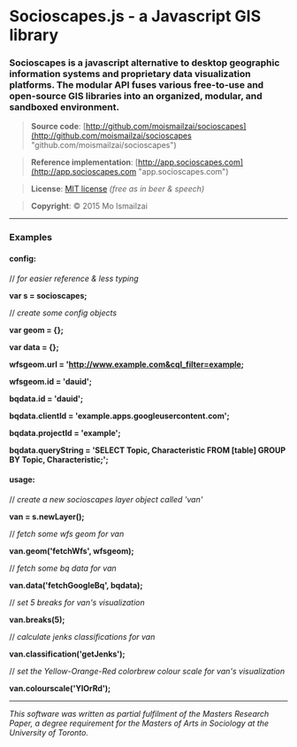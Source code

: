# Socioscapes.js  -  a Javascript GIS library

### Socioscapes is a javascript alternative to desktop geographic information systems and proprietary data visualization platforms. The modular API fuses various free-to-use and open-source GIS libraries into an organized, modular, and sandboxed environment.

>**Source code**:     [http://github.com/moismailzai/socioscapes](http://github.com/moismailzai/socioscapes "github.com/moismailzai/socioscapes")

>**Reference implementation**:  [http://app.socioscapes.com](http://app.socioscapes.com "app.socioscapes.com")
  
>**License**:         [MIT license](http://opensource.org/licenses/MIT "MIT license") *(free as in beer & speech)*
   
>**Copyright**:       &copy; 2015 Mo Ismailzai

***

### Examples

#### config:
// *for easier reference & less typing*

**var s = socioscapes;**
 
// *create some config objects*

**var geom = {};** 

**var data = {};**

**wfsgeom.url = 'http://www.example.com&cql_filter=example;** 

**wfsgeom.id = 'dauid';** 

**bqdata.id = 'dauid';**

**bqdata.clientId = 'example.apps.googleusercontent.com';**

**bqdata.projectId = 'example';** 

**bqdata.queryString = 'SELECT Topic, Characteristic FROM [table] GROUP BY Topic, Characteristic;';**


#### usage:  
// *create a new socioscapes layer object called 'van'*

**van = s.newLayer();**

// *fetch some wfs geom for van*

**van.geom('fetchWfs', wfsgeom);**

// *fetch some bq data for van*

**van.data('fetchGoogleBq', bqdata);**

// *set 5 breaks for van's visualization*

**van.breaks(5);**

// *calculate jenks classifications for van*

**van.classification('getJenks');**

// *set the Yellow-Orange-Red colorbrew colour scale for van's visualization*

**van.colourscale('YlOrRd');**


***

*This software was written as partial fulfilment of the Masters Research Paper, a degree requirement for the Masters of Arts in Sociology at the University of Toronto.*